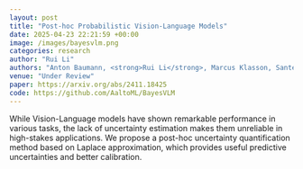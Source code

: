 ```yaml
---
layout: post
title: "Post-hoc Probabilistic Vision-Language Models"
date: 2025-04-23 22:21:59 +00:00
image: /images/bayesvlm.png
categories: research
author: "Rui Li"
authors: "Anton Baumann, <strong>Rui Li</strong>, Marcus Klasson, Santeri Mentu, Shyamgopal Karthik, Zeynep Akata, Arno Solin, Martin Trapp"
venue: "Under Review"
paper: https://arxiv.org/abs/2411.18425
code: https://github.com/AaltoML/BayesVLM
---
```

While Vision-Language models have shown remarkable performance in various tasks, the lack of uncertainty estimation makes them unreliable in high-stakes applications. We propose a post-hoc uncertainty quantification method based on Laplace approximation, which provides useful predictive uncertainties and better calibration.